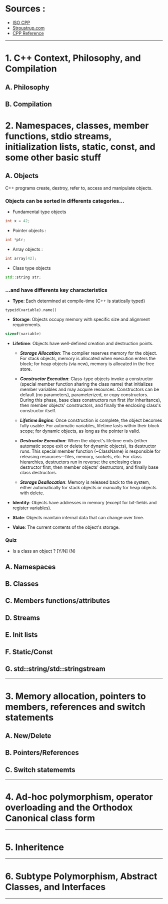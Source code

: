 # Sources :
- [ISO CPP]( https://isocpp.github.io/CppCoreGuidelines/CppCoreGuidelines#S-interfaces)
- [Stroustrup.com](https://www.stroustrup.com/)
- [CPP Reference](https://cppreference.com/)

***

# 1.  C++ Context, Philosophy, and Compilation
## A. Philosophy
## B. Compilation

# 2.  Namespaces, classes, member functions, stdio streams, initialization lists, static, const, and some other basic stuff
## A. Objects

C++ programs create, destroy, refer to, access and manipulate objects.

### Objects can be sorted in differents categories...
- Fundamental type objects

```c++
int x = 42;
```

- Pointer objects :

```c++
int *ptr;
```

- Array objects :

```c++
int array[42];
```

- Class type objects

```c++
std::string str;
```
### ...and have differents key characteristics

- **Type**: Each determined at compile-time (C++ is statically typed)

```
typeid(variable).name()
```

- **Storage**: Objects occupy memory with specific size and alignment requirements.

```c++
sizeof(variable)
```

- **Lifetime**: Objects have well-defined creation and destruction points.
    - ***Storage Allocation***: The compiler reserves memory for the object. For stack objects, memory is allocated when execution enters the block; for heap objects (via new), memory is allocated in the free store.

    - ***Constructor Execution***: Class-type objects invoke a constructor (special member function sharing the class name) that initializes member variables and may acquire resources. Constructors can be default (no parameters), parameterized, or copy constructors. During this phase, base class constructors run first (for inheritance), then member objects' constructors, and finally the enclosing class's constructor itself.
    
    - ***Lifetime Begins***: Once construction is complete, the object becomes fully usable. For automatic variables, lifetime lasts within their block scope; for dynamic objects, as long as the pointer is valid.
    
    - ***Destructor Execution***: When the object's lifetime ends (either automatic scope exit or delete for dynamic objects), its destructor runs. This special member function (~ClassName) is responsible for releasing resources—files, memory, sockets, etc. For class hierarchies, destructors run in reverse: the enclosing class destructor first, then member objects' destructors, and finally base class destructors.
    
    - ***Storage Deallocation***: Memory is released back to the system, either automatically for stack objects or manually for heap objects with delete.

- **Identity**: Objects have addresses in memory (except for bit-fields and register variables).
- **State**: Objects maintain internal data that can change over time.
- **Value**: The current contents of the object's storage.

### Quiz
- Is a class an object ? [Y/N] (N)

## A. Namespaces
## B. Classes
## C. Members functions/attributes
## D. Streams
## E. Init lists
## F. Static/Const
## G. std::string/std::stringstream

***

# 3.  Memory allocation, pointers to members, references and switch statements
## A. New/Delete
## B. Pointers/References
## C. Switch statememts

***

# 4.  Ad-hoc polymorphism, operator overloading and the Orthodox Canonical class form

***

# 5.  Inheritence

***

# 6.  Subtype Polymorphism, Abstract Classes, and Interfaces

***
